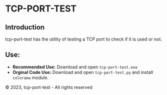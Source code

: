 # TCP-PORT-TEST

## Introduction

tcp-port-test has the utility of testing a TCP port to check if it is used or not.

## Use:
- **Recommended Use:** Download and open ``tcp-port-test.exe``
- **Orginal Code Use:** Download and open ``tcp-port-test.py`` and install ``colorama`` module.


© 2023, tcp-port-test - All rights reserved

